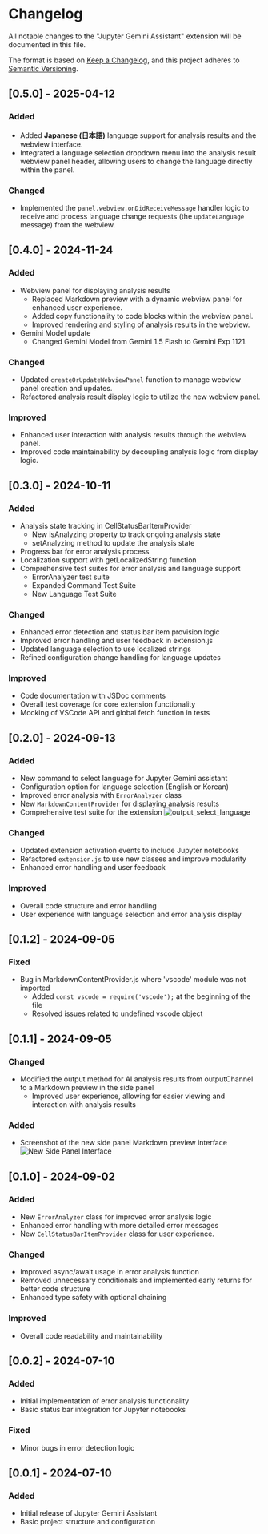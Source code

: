 # Changelog

All notable changes to the "Jupyter Gemini Assistant" extension will be documented in this file.

The format is based on [Keep a Changelog](https://keepachangelog.com/en/1.0.0/),
and this project adheres to [Semantic Versioning](https://semver.org/spec/v2.0.0.html).

## [0.5.0] - 2025-04-12

### Added

- Added **Japanese (日本語)** language support for analysis results and the webview interface.
- Integrated a language selection dropdown menu into the analysis result webview panel header, allowing users to change the language directly within the panel.

### Changed

- Implemented the `panel.webview.onDidReceiveMessage` handler logic to receive and process language change requests (the `updateLanguage` message) from the webview.

## [0.4.0] - 2024-11-24

### Added

- Webview panel for displaying analysis results
  - Replaced Markdown preview with a dynamic webview panel for enhanced user experience.
  - Added copy functionality to code blocks within the webview panel.
  - Improved rendering and styling of analysis results in the webview.
- Gemini Model update
  - Changed Gemini Model from Gemini 1.5 Flash to Gemini Exp 1121.

### Changed

- Updated `createOrUpdateWebviewPanel` function to manage webview panel creation and updates.
- Refactored analysis result display logic to utilize the new webview panel.

### Improved

- Enhanced user interaction with analysis results through the webview panel.
- Improved code maintainability by decoupling analysis logic from display logic.

## [0.3.0] - 2024-10-11

### Added

- Analysis state tracking in CellStatusBarItemProvider
  - New isAnalyzing property to track ongoing analysis state
  - setAnalyzing method to update the analysis state
- Progress bar for error analysis process
- Localization support with getLocalizedString function
- Comprehensive test suites for error analysis and language support
  - ErrorAnalyzer test suite
  - Expanded Command Test Suite
  - New Language Test Suite

### Changed

- Enhanced error detection and status bar item provision logic
- Improved error handling and user feedback in extension.js
- Updated language selection to use localized strings
- Refined configuration change handling for language updates

### Improved

- Code documentation with JSDoc comments
- Overall test coverage for core extension functionality
- Mocking of VSCode API and global fetch function in tests

## [0.2.0] - 2024-09-13

### Added

- New command to select language for Jupyter Gemini assistant
- Configuration option for language selection (English or Korean)
- Improved error analysis with `ErrorAnalyzer` class
- New `MarkdownContentProvider` for displaying analysis results
- Comprehensive test suite for the extension
  ![output_select_language](https://github.com/user-attachments/assets/4383f5ef-3c56-4cc5-aa7f-2a32e04a7ef0)

### Changed

- Updated extension activation events to include Jupyter notebooks
- Refactored `extension.js` to use new classes and improve modularity
- Enhanced error handling and user feedback

### Improved

- Overall code structure and error handling
- User experience with language selection and error analysis display

## [0.1.2] - 2024-09-05

### Fixed

- Bug in MarkdownContentProvider.js where 'vscode' module was not imported
  - Added `const vscode = require('vscode');` at the beginning of the file
  - Resolved issues related to undefined vscode object

## [0.1.1] - 2024-09-05

### Changed

- Modified the output method for AI analysis results from outputChannel to a Markdown preview in the side panel
  - Improved user experience, allowing for easier viewing and interaction with analysis results

### Added

- Screenshot of the new side panel Markdown preview interface
  ![New Side Panel Interface](https://github.com/user-attachments/assets/5445d853-490c-469f-a060-5f6919d071e4)

## [0.1.0] - 2024-09-02

### Added

- New `ErrorAnalyzer` class for improved error analysis logic
- Enhanced error handling with more detailed error messages
- New `CellStatusBarItemProvider` class for user experience.

### Changed

- Improved async/await usage in error analysis function
- Removed unnecessary conditionals and implemented early returns for better code structure
- Enhanced type safety with optional chaining

### Improved

- Overall code readability and maintainability

## [0.0.2] - 2024-07-10

### Added

- Initial implementation of error analysis functionality
- Basic status bar integration for Jupyter notebooks

### Fixed

- Minor bugs in error detection logic

## [0.0.1] - 2024-07-10

### Added

- Initial release of Jupyter Gemini Assistant
- Basic project structure and configuration
